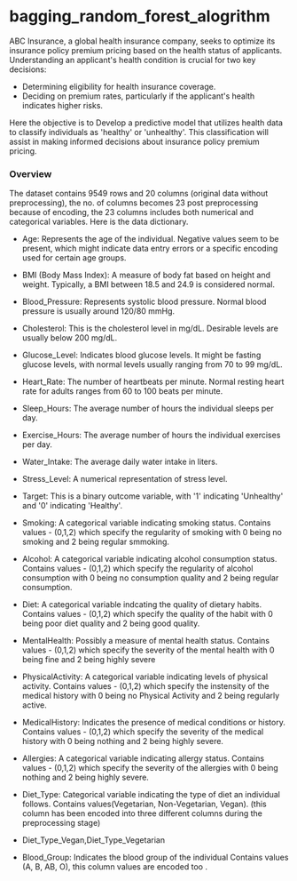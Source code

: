 # bagging_random_forest_alogrithm


ABC Insurance, a global health insurance company, seeks to optimize its insurance policy
premium pricing based on the health status of applicants. Understanding an applicant's health
condition is crucial for two key decisions:
- Determining eligibility for health insurance coverage.
- Deciding on premium rates, particularly if the applicant's health indicates higher risks.

Here the objective is to Develop a predictive model that utilizes health data to classify individuals as
'healthy' or 'unhealthy'. This classification will assist in making informed decisions about
insurance policy premium pricing.


### Overview
The dataset contains 9549 rows and 20 columns (original data without preprocessing), the no.
of columns becomes 23 post preprocessing because of encoding, the 23 columns includes both
numerical and categorical variables. Here is the data dictionary.

- Age: Represents the age of the individual. Negative values seem to be present, which might
indicate data entry errors or a specific encoding used for certain age groups.

- BMI (Body Mass Index): A measure of body fat based on height and weight. Typically, a BMI
between 18.5 and 24.9 is considered normal.

- Blood_Pressure: Represents systolic blood pressure. Normal blood pressure is usually around
120/80 mmHg.

- Cholesterol: This is the cholesterol level in mg/dL. Desirable levels are usually below 200
mg/dL.

- Glucose_Level: Indicates blood glucose levels. It might be fasting glucose levels, with normal
levels usually ranging from 70 to 99 mg/dL.

- Heart_Rate: The number of heartbeats per minute. Normal resting heart rate for adults ranges
from 60 to 100 beats per minute.

- Sleep_Hours: The average number of hours the individual sleeps per day.

- Exercise_Hours: The average number of hours the individual exercises per day.

- Water_Intake: The average daily water intake in liters.

- Stress_Level: A numerical representation of stress level.

- Target: This is a binary outcome variable, with '1' indicating 'Unhealthy' and '0' indicating
'Healthy'.

- Smoking: A categorical variable indicating smoking status. Contains values - (0,1,2) which
specify the regularity of smoking with 0 being no smoking and 2 being regular smmoking.

- Alcohol: A categorical variable indicating alcohol consumption status. Contains values - (0,1,2)
which specify the regularity of alcohol consumption with 0 being no consumption quality and 2
being regular consumption.

- Diet: A categorical variable indcating the quality of dietary habits. Contains values - (0,1,2)
which specify the quality of the habit with 0 being poor diet quality and 2 being good quality.

- MentalHealth: Possibly a measure of mental health status. Contains values - (0,1,2) which
specify the severity of the mental health with 0 being fine and 2 being highly severe

- PhysicalActivity: A categorical variable indicating levels of physical activity. Contains values -
(0,1,2) which specify the instensity of the medical history with 0 being no Physical Activity and 2
being regularly active.

- MedicalHistory: Indicates the presence of medical conditions or history. Contains values -
(0,1,2) which specify the severity of the medical history with 0 being nothing and 2 being highly
severe.

- Allergies: A categorical variable indicating allergy status. Contains values - (0,1,2) which
specify the severity of the allergies with 0 being nothing and 2 being highly severe.
- Diet_Type: Categorical variable indicating the type of diet an individual follows. Contains
values(Vegetarian, Non-Vegetarian, Vegan).
(this column has been encoded into three different columns during the preprocessing stage)

- Diet_Type_Vegan,Diet_Type_Vegetarian

- Blood_Group: Indicates the blood group of the individual Contains values (A, B, AB, O), this
column values are encoded too .